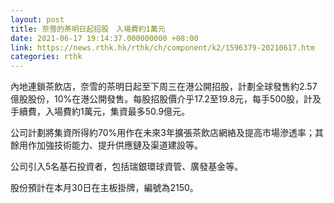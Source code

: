 ```yaml
---
layout: post
title: 奈雪的茶明日起招股　入場費約1萬元
date: 2021-06-17 19:14:37.000000000 +08:00
link: https://news.rthk.hk/rthk/ch/component/k2/1596379-20210617.htm
categories: rthk
---
```


內地連鎖茶飲店，奈雪的茶明日起至下周三在港公開招股，計劃全球發售約2.57億股股份，10%在港公開發售。每股招股價介乎17.2至19.8元，每手500股，計及手續費，入場費約1萬元，集資最多50.9億元。

公司計劃將集資所得約70%用作在未來3年擴張茶飲店網絡及提高市場滲透率；其餘用作加強技術能力、提升供應鏈及渠道建設等。

公司引入5名基石投資者，包括瑞銀環球資管、廣發基金等。 

股份預計在本月30日在主板掛牌，編號為2150。
